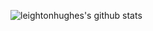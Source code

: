 ![leightonhughes's github stats](https://github-readme-stats.vercel.app/api?username=leightonhughes)

